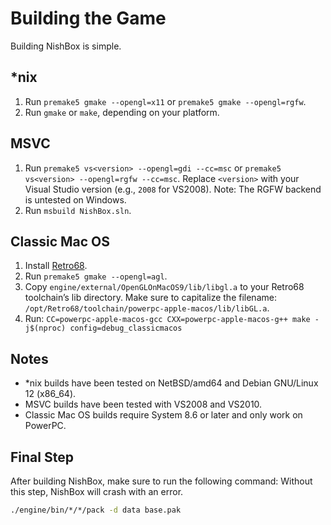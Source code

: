 # Building the Game

Building NishBox is simple.

## *nix

1. Run `premake5 gmake --opengl=x11` or `premake5 gmake --opengl=rgfw`.
2. Run `gmake` or `make`, depending on your platform.

## MSVC

1. Run `premake5 vs<version> --opengl=gdi --cc=msc` or `premake5 vs<version> --opengl=rgfw --cc=msc`.
   Replace `<version>` with your Visual Studio version (e.g., `2008` for VS2008).
   Note: The RGFW backend is untested on Windows.
2. Run `msbuild NishBox.sln`.

## Classic Mac OS

1. Install [Retro68](https://github.com/autc04/Retro68).
2. Run `premake5 gmake --opengl=agl`.
3. Copy `engine/external/OpenGLOnMacOS9/lib/libgl.a` to your Retro68 toolchain’s lib directory.
   Make sure to capitalize the filename:
   `/opt/Retro68/toolchain/powerpc-apple-macos/lib/libGL.a`.
4. Run:
   `CC=powerpc-apple-macos-gcc CXX=powerpc-apple-macos-g++ make -j$(nproc) config=debug_classicmacos`

## Notes

* \*nix builds have been tested on NetBSD/amd64 and Debian GNU/Linux 12 (x86\_64).
* MSVC builds have been tested with VS2008 and VS2010.
* Classic Mac OS builds require System 8.6 or later and only work on PowerPC.

## Final Step

After building NishBox, make sure to run the following command:
Without this step, NishBox will crash with an error.

```sh
./engine/bin/*/*/pack -d data base.pak
```

